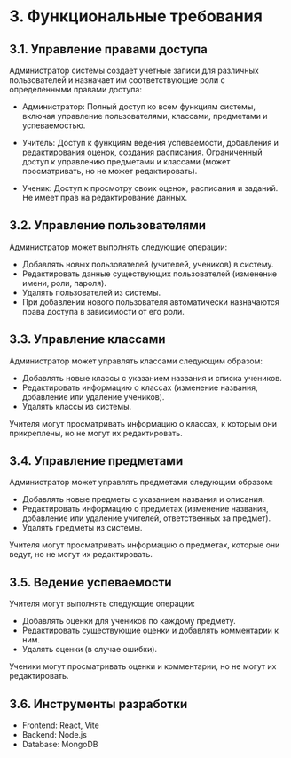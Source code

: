 # 3. Функциональные требования

## 3.1. Управление правами доступа
Администратор системы создает учетные записи для различных пользователей и назначает им соответствующие роли с определенными правами доступа:

- Администратор:
  Полный доступ ко всем функциям системы, включая управление пользователями, классами, предметами и успеваемостью.

- Учитель:
  Доступ к функциям ведения успеваемости, добавления и редактирования оценок, создания расписания.
  Ограниченный доступ к управлению предметами и классами (может просматривать, но не может редактировать).

- Ученик:
  Доступ к просмотру своих оценок, расписания и заданий.
  Не имеет прав на редактирование данных.

## 3.2. Управление пользователями
Администратор может выполнять следующие операции:

- Добавлять новых пользователей (учителей, учеников) в систему.
- Редактировать данные существующих пользователей (изменение имени, роли, пароля).
- Удалять пользователей из системы.
- При добавлении нового пользователя автоматически назначаются права доступа в зависимости от его роли.

## 3.3. Управление классами
Администратор может управлять классами следующим образом:

- Добавлять новые классы с указанием названия и списка учеников.
- Редактировать информацию о классах (изменение названия, добавление или удаление учеников).
- Удалять классы из системы.

Учителя могут просматривать информацию о классах, к которым они прикреплены, но не могут их редактировать.

## 3.4. Управление предметами
Администратор может управлять предметами следующим образом:

- Добавлять новые предметы с указанием названия и описания.
- Редактировать информацию о предметах (изменение названия, добавление или удаление учителей, ответственных за предмет).
- Удалять предметы из системы.

Учителя могут просматривать информацию о предметах, которые они ведут, но не могут их редактировать.

## 3.5. Ведение успеваемости
Учителя могут выполнять следующие операции:

- Добавлять оценки для учеников по каждому предмету.
- Редактировать существующие оценки и добавлять комментарии к ним.
- Удалять оценки (в случае ошибки).

Ученики могут просматривать оценки и комментарии, но не могут их редактировать.

## 3.6. Инструменты разработки
- Frontend: React, Vite
- Backend: Node.js
- Database: MongoDB
